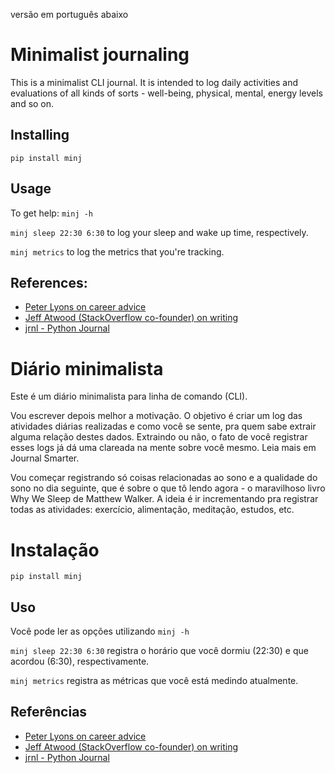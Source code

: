 versão em português abaixo

# Minimalist journaling 
This is a minimalist CLI journal. It is intended to log daily activities and evaluations of all kinds of sorts - well-being, physical, mental, energy levels and so on.

## Installing
`pip install minj`

## Usage
To get help: `minj -h`

`minj sleep 22:30 6:30` to log your sleep and wake up time, respectively.

`minj metrics` to log the metrics that you're tracking.

## References:
- [Peter Lyons on career advice](https://peterlyons.com/leveling-up/#pillar3)
- [Jeff Atwood (StackOverflow co-founder) on writing](https://blog.codinghorror.com/how-to-write-without-writing/)
- [jrnl - Python Journal](https://github.com/jrnl-org/jrnl)

# Diário minimalista
Este é um diário minimalista para linha de comando (CLI).

Vou escrever depois melhor a motivação. O objetivo é criar um log das atividades diárias realizadas e como você se sente, pra quem sabe extrair alguma relação destes dados. Extraindo ou não, o fato de você registrar esses logs já dá uma clareada na mente sobre você mesmo. Leia mais em Journal Smarter.

Vou começar registrando só coisas relacionadas ao sono e a qualidade do sono no dia seguinte, que é sobre o que tô lendo agora - o maravilhoso livro Why We Sleep de Matthew Walker. A ideia é ir incrementando pra registrar todas as atividades: exercício, alimentação, meditação, estudos, etc.

# Instalação
`pip install minj`

## Uso
Você pode ler as opções utilizando `minj -h` 

`minj sleep 22:30 6:30` registra o horário que você dormiu (22:30) e que acordou (6:30), respectivamente.

`minj metrics` registra as métricas que você está medindo atualmente.

## Referências
- [Peter Lyons on career advice](https://peterlyons.com/leveling-up/#pillar3)
- [Jeff Atwood (StackOverflow co-founder) on writing](https://blog.codinghorror.com/how-to-write-without-writing/)
- [jrnl - Python Journal](https://github.com/jrnl-org/jrnl)
